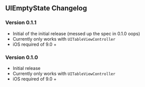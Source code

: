 ## UIEmptyState Changelog

### Version 0.1.1

- Initial of the initial release (messed up the spec in 0.1.0 oops)
- Currently only works with `UITableViewController`
- iOS required of 9.0 +

### Version 0.1.0

- Initial release
- Currently only works with `UITableViewController`
- iOS required of 9.0 +